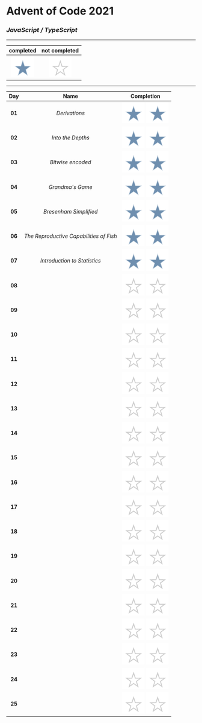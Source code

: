 # Advent of Code 2021

### _JavaScript / TypeScript_

----

|completed|not completed|
:-:|:-:
![](public/complete.svg)|![](public/incomplete.svg)

----

|Day|Name|Completion|
|:-:|:-:|:-:|
|**01**|*Derivations*|![](public/complete.svg) ![](public/complete.svg)|
|**02**|*Into the Depths*|![](public/complete.svg) ![](public/complete.svg)|
|**03**|*Bitwise encoded*|![](public/complete.svg) ![](public/complete.svg)|
|**04**|*Grandma's Game*|![](public/complete.svg) ![](public/complete.svg)|
|**05**|*Bresenham Simplified*|![](public/complete.svg) ![](public/complete.svg)|
|**06**|*The Reproductive Capabilities of Fish*|![](public/complete.svg) ![](public/complete.svg)|
|**07**|*Introduction to Statistics*|![](public/complete.svg) ![](public/complete.svg)|
|**08**||![](public/incomplete.svg) ![](public/incomplete.svg)|
|**09**||![](public/incomplete.svg) ![](public/incomplete.svg)|
|**10**||![](public/incomplete.svg) ![](public/incomplete.svg)|
|**11**||![](public/incomplete.svg) ![](public/incomplete.svg)|
|**12**||![](public/incomplete.svg) ![](public/incomplete.svg)|
|**13**||![](public/incomplete.svg) ![](public/incomplete.svg)|
|**14**||![](public/incomplete.svg) ![](public/incomplete.svg)|
|**15**||![](public/incomplete.svg) ![](public/incomplete.svg)|
|**16**||![](public/incomplete.svg) ![](public/incomplete.svg)|
|**17**||![](public/incomplete.svg) ![](public/incomplete.svg)|
|**18**||![](public/incomplete.svg) ![](public/incomplete.svg)|
|**19**||![](public/incomplete.svg) ![](public/incomplete.svg)|
|**20**||![](public/incomplete.svg) ![](public/incomplete.svg)|
|**21**||![](public/incomplete.svg) ![](public/incomplete.svg)|
|**22**||![](public/incomplete.svg) ![](public/incomplete.svg)|
|**23**||![](public/incomplete.svg) ![](public/incomplete.svg)|
|**24**||![](public/incomplete.svg) ![](public/incomplete.svg)|
|**25**||![](public/incomplete.svg) ![](public/incomplete.svg)|
